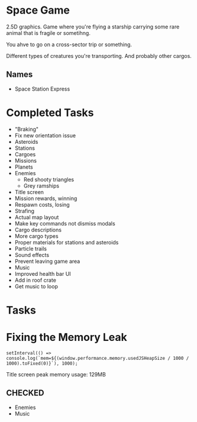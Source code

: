 # Space Game
2.5D graphics. Game where you're flying a starship carrying some rare animal that is fragile or sometihng.

You ahve to go on a cross-sector trip or something.

Different types of creatures you're transporting. And probably other cargos.

## Names
* Space Station Express

# Completed Tasks
* "Braking"
* Fix new orientation issue
* Asteroids
* Stations
* Cargoes
* Missions
* Planets
* Enemies
  * Red shooty triangles
  * Grey ramships
* Title screen
* Mission rewards, winning
* Respawn costs, losing
* Strafing
* Actual map layout
* Make key commands not dismiss modals
* Cargo descriptions
* More cargo types
* Proper materials for stations and asteroids
* Particle trails
* Sound effects
* Prevent leaving game area
* Music
* Improved health bar UI
* Add in roof crate
* Get music to loop

# Tasks


# Fixing the Memory Leak

    setInterval(() => console.log(`mem=${(window.performance.memory.usedJSHeapSize / 1000 / 1000).toFixed(0)}`), 1000);

Title screen peak memory usage:
129MB

## CHECKED
- Enemies
- Music

